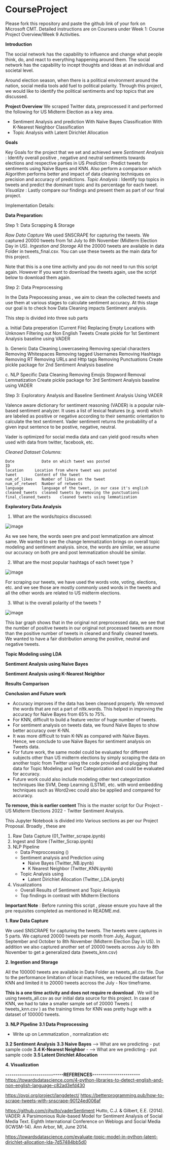 # CourseProject

Please fork this repository and paste the github link of your fork on Microsoft CMT. Detailed instructions are on Coursera under Week 1: Course Project Overview/Week 9 Activities.

**Introduction**

The social network has the capability to influence and change what people think, do, and react to everything happening around them. The social network has the capability to incept thoughts and ideas at an individual and societal level. 

Around election season, when there is a political environment around the nation, social media tools add fuel to political polarity. Through this project, we would like to identify the political sentiments and top topics that are discussed.

**Project Overview**
We scraped Twitter data, preprocessed it and performed the following for US Midterm Election as a key area.
* Sentiment Analysis and prediction
        With Naïve Bayes Classification
        With K-Nearest Neighbor Classification
* Topic Analysis with Latent Dirichlet Allocation

**Goals**

Key Goals for the project that we set and achieved were
    *Sentiment Analysis*  : Identify overall positive , negative and neutral sentiments towards elections and respective parties in US
    *Prediction* : Predict tweets for sentiments using Naïve Bayes and KNN. Also perform a comparison which Algorithm performs better and impact of data cleaning techniques on precision and accuracy of predictions.
    *Topic Analysis* : Identify top topics in tweets and predict the dominant topic and its percentage for each tweet.
    *Visualize* : Lastly compare our findings and present them as part of our final project.

Implementation Details:

<copy image here with implementation details>

**Data Preparation:**

Step 1: Data Scrapping & Storage

*Raw Data Capture*
We used SNSCRAPE for capturing the tweets. We captured 20000 tweets from 1st July to 8th November (Midterm Election Day in US).
*Ingestion and Storage*
All the 20000 tweets are available in data Folder in tweets_final.csv. You can use these tweets as the main data for this project.

Note that this is a one time activity and you do not need to run this script again. However If you want to download the tweets again, use the script below to download them again.

Step 2: Data Preprocessing

In the Data Prepocessing areas , we aim to clean the collected tweets and use them at various stages to calculate sentiment accuracy. At this stage our goal is to check how Data Cleaning impacts Sentiment analysis.

This step is divided into three sub parts

a. Initial Data preperation (Current File)
    Replacing Empty Locations with Unknown
    Filtering out Non English Tweets
    Create pickle for 1st Sentiment Analysis baseline using VADER
    
b. Generic Data Cleaning
    Lowercaseing
    Removing special characters
    Removing Whitespaces
    Removing tagged Usernames
    Removing Hashtags
    Removing RT
    Removing URLs and Http tags
    Removing Punctuations
    Create pickle package for 2nd Sentiment Analysis baseline
    
c. NLP Specific Data Cleaning
    Removing Emojis
    Stopword Removal
    Lemmatization
    Create pickle package for 3rd Sentiment Analysis baseline using VADER
 
Step 3: Exploratory Analysis and Baseline Sentiment Analysis Using VADER

Valence aware dictionary for sentiment reasoning (VADER) is a popular rule-based sentiment analyzer. It uses a list of lexical features (e.g. word) which are labeled as positive or negative according to their semantic orientation to calculate the text sentiment. Vader sentiment returns the probability of a given input sentence to be postive, negative, neutral.

Vader is optimized for social media data and can yield good results when used with data from twitter, facebook, etc.

*Cleaned Dataset Columns:*

    Date 	        Date on which tweet was posted	
    ID		
    location	 Location from where tweet was posted	
    tweet	     Content of the tweet	
    num_of_likes	Number of likes on the tweet	
    num_of_retweet	Number of retweets	
    language	    language of the tweet, in our case it's english	
    cleaned_tweets	cleaned tweets by removing the punctuations	
    final_cleaned_tweets    cleaned tweets using lemmatization	

 **Exploratory Data Analysis**

 1. What are the words/topics discussed:
 
 ![image](https://user-images.githubusercontent.com/109382284/206315656-25ceffac-1122-4c34-b7b8-75eadc4b30da.png)

As we see here, the words seen pre and post lemmatization are almost same. We wanted to see the change lemmatization brings on overall topic modeling and sentiment analysis. since, the words are similar, we assume our accuracy on both pre and post lemmatization should be similar. 
 
 2. What are the most popular hashtags of each tweet type ?
 
 ![image](https://user-images.githubusercontent.com/109382284/206284240-af6be292-19b1-4dd7-8e3b-0fcb0df0c3f3.png)
 
 
 For scraping our tweets, we have used the words vote, voting, elections, etc. and we see those are mostly commonly used words in the tweets and all the other words  are related to US midterm elections.
 
 3. What is the overall polarity of the tweets ?
 
 ![image](https://user-images.githubusercontent.com/109382284/206284649-ae9d4ab4-2361-4332-bfc1-40e7f6b35605.png)

 
This bar graph shows that in the original not preprocessed data, we see that the number of positive tweets in our original not processed tweets are more than the positive number of tweets in cleaned and finally cleaned tweets. We wanted to have a fair distribution among the positive, neutral and negative tweets. 
 
**Topic Modeling using LDA**

**Sentiment Analysis using Naive Bayes**

**Sentiment Analysis using K-Nearest Neighbor**

**Results Comparison**

**Conclusion and Future work**

- Accuracy improves if the data has been cleansed properly. We removed the words that are not a part of nltk.words. This helped in improving the accuracy for Naïve  Bayes from 65% to 75%. 
- For KNN, difficult to build a feature vector of huge number of tweets. 
- For sentiment analysis on tweets data, we found Naïve Bayes to show better accuracy over K-NN.
- It was more difficult to train K-NN as compared with Naïve Bayes. Hence, we conclude to use Naïve Bayes for sentiment analysis on Tweets data.
- For future work, the same model could be evaluated for different subjects other than US midterm elections by simply scraping the data on another topic from Twitter using the code provided and plugging that data for Topic Modeling and Text Categorization and could be evaluated for accuracy.
- Future work could also include modeling other text categorization techniques like SVM, Deep Learning (LSTM), etc. with word embedding techniques such as Word2vec could also be applied and compared for accuracy.

**To remove, this is earlier content**
 This is the master script for Our Project - US Midterm Elections 2022 - Twitter Sentiment Analysis.

This Jupyter Notebook is divided into Various sections as per our Project Proposal.
Broadly , these are
1) Raw Data Capture (01_Twitter_scrape.ipynb)
2) Ingest and Store (Twitter_Scrap.ipynb)
3) NLP Pipeline
    - Data Preproccessing ()
    - Sentiment analysis and Prediction using 
        - Naive Bayes (Twitter_NB.ipynb)
        - K Nearest Neighbor (Twitter_KNN.ipynb)
    - Topic Analysis using
        - Latent Dirichlet Allocation (Twitter_LDA.ipnyb)
4) Visualizations
    - Overall Results of Sentiment and Topic Anlaysis
    - Top findings in contrast with Midterm Elections 

**Important Note** : Before running this script , please ensure you have all the pre requisites completed as mentioned in README.md.


**1. Raw Data Capture**

We used SNSCRAPE for capturing the tweets. The tweets were captures in 5 parts. We captured 20000 tweets per month from July, August, September and October to 8th November (Midterm Election Day in US). In addition we also captured another set of 20000 tweets across July to 8th November to get a generalized data (tweets_knn.csv)

**2. Ingestion and Storage**

All the 100000 tweets are available in Data Folder as tweets_all.csv file. Due to the performance limitation of local machines, we reduced the dataset for KNN and limited it to 20000 tweets accross the July - Nov timeframe.

**This is a one time activity and does not require re download** . We will be using tweets_all.csv as our initial data source for this project. In case of KNN, we had to take a smaller sample set of 20000 Tweets ( tweets_knn.csv ) as the training times for KNN was pretty huge with a dataset of 100000 tweets.

    
**3. NLP Pipeline**
**3.1 Data Preprocessing**
- Write up on Lemmatization , normalization etc

**3.2 Sentiment Analysis**
**3.3 Naive Bayes** --> What are we predicting - put sample code
**3.4 K-Nearest Neighbor** - --> What are we predicting - put sample code
**3.5 Latent Dirichlet Allocation**

**4. Visualization**



**----------------------------REFERENCES-----------------------**
https://towardsdatascience.com/4-python-libraries-to-detect-english-and-non-english-language-c82ad3efd430

https://pypi.org/project/langdetect/
https://betterprogramming.pub/how-to-scrape-tweets-with-snscrape-90124ed006af

https://github.com/cjhutto/vaderSentiment
Hutto, C.J. & Gilbert, E.E. (2014). VADER: A Parsimonious Rule-based Model for Sentiment Analysis of Social Media Text. Eighth International Conference on Weblogs and Social Media (ICWSM-14). Ann Arbor, MI, June 2014.

https://towardsdatascience.com/evaluate-topic-model-in-python-latent-dirichlet-allocation-lda-7d57484bb5d0


